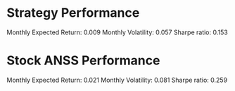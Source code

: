 # Strategy Performance
Monthly Expected Return: 0.009
Monthly Volatility: 0.057
Sharpe ratio: 0.153
# Stock ANSS Performance
Monthly Expected Return: 0.021
Monthly Volatility: 0.081
Sharpe ratio: 0.259
